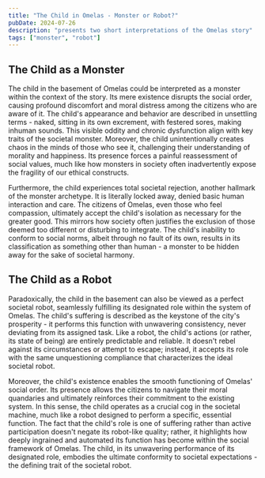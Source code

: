 ```yaml
---
title: "The Child in Omelas - Monster or Robot?"
pubDate: 2024-07-26
description: "presents two short interpretations of the Omelas story"
tags: ["monster", "robot"]
---
```


## The Child as a Monster

The child in the basement of Omelas could be interpreted as a monster within the context of the story. Its mere existence disrupts the social order, causing profound discomfort and moral distress among the citizens who are aware of it. The child's appearance and behavior are described in unsettling terms - naked, sitting in its own excrement, with festered sores, making inhuman sounds. This visible oddity and chronic dysfunction align with key traits of the societal monster. Moreover, the child unintentionally creates chaos in the minds of those who see it, challenging their understanding of morality and happiness. Its presence forces a painful reassessment of social values, much like how monsters in society often inadvertently expose the fragility of our ethical constructs.

Furthermore, the child experiences total societal rejection, another hallmark of the monster archetype. It is literally locked away, denied basic human interaction and care. The citizens of Omelas, even those who feel compassion, ultimately accept the child's isolation as necessary for the greater good. This mirrors how society often justifies the exclusion of those deemed too different or disturbing to integrate. The child's inability to conform to social norms, albeit through no fault of its own, results in its classification as something other than human - a monster to be hidden away for the sake of societal harmony.

## The Child as a Robot

Paradoxically, the child in the basement can also be viewed as a perfect societal robot, seamlessly fulfilling its designated role within the system of Omelas. The child's suffering is described as the keystone of the city's prosperity - it performs this function with unwavering consistency, never deviating from its assigned task. Like a robot, the child's actions (or rather, its state of being) are entirely predictable and reliable. It doesn't rebel against its circumstances or attempt to escape; instead, it accepts its role with the same unquestioning compliance that characterizes the ideal societal robot.

Moreover, the child's existence enables the smooth functioning of Omelas' social order. Its presence allows the citizens to navigate their moral quandaries and ultimately reinforces their commitment to the existing system. In this sense, the child operates as a crucial cog in the societal machine, much like a robot designed to perform a specific, essential function. The fact that the child's role is one of suffering rather than active participation doesn't negate its robot-like quality; rather, it highlights how deeply ingrained and automated its function has become within the social framework of Omelas. The child, in its unwavering performance of its designated role, embodies the ultimate conformity to societal expectations - the defining trait of the societal robot.